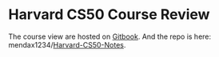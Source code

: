 # Harvard CS50 Course Review
The course view are hosted on [Gitbook](https://wenbo-notes.gitbook.io/harvard-cs50-notes). And the repo is here: mendax1234/[Harvard-CS50-Notes](https://github.com/mendax1234/Harvard-CS50-Notes).